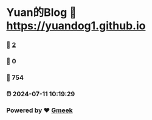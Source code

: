 # Yuan的Blog :link: https://yuandog1.github.io 
### :page_facing_up: [2](https://yuandog1.github.io/tag.html) 
### :speech_balloon: 0 
### :hibiscus: 754 
### :alarm_clock: 2024-07-11 10:19:29 
### Powered by :heart: [Gmeek](https://github.com/Meekdai/Gmeek)
